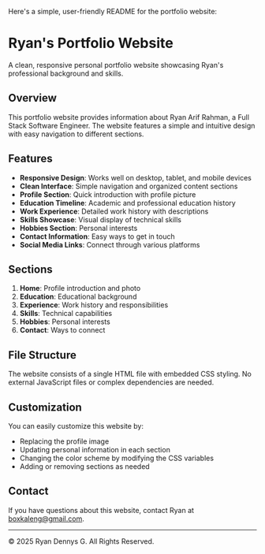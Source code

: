 Here's a simple, user-friendly README for the portfolio website:

# Ryan's Portfolio Website

A clean, responsive personal portfolio website showcasing Ryan's professional background and skills.

## Overview

This portfolio website provides information about Ryan Arif Rahman, a Full Stack Software Engineer. The website features a simple and intuitive design with easy navigation to different sections.

## Features

- **Responsive Design**: Works well on desktop, tablet, and mobile devices
- **Clean Interface**: Simple navigation and organized content sections
- **Profile Section**: Quick introduction with profile picture
- **Education Timeline**: Academic and professional education history
- **Work Experience**: Detailed work history with descriptions
- **Skills Showcase**: Visual display of technical skills
- **Hobbies Section**: Personal interests
- **Contact Information**: Easy ways to get in touch
- **Social Media Links**: Connect through various platforms

## Sections

1. **Home**: Profile introduction and photo
2. **Education**: Educational background
3. **Experience**: Work history and responsibilities
4. **Skills**: Technical capabilities
5. **Hobbies**: Personal interests
6. **Contact**: Ways to connect

## File Structure

The website consists of a single HTML file with embedded CSS styling. No external JavaScript files or complex dependencies are needed.

## Customization

You can easily customize this website by:
- Replacing the profile image
- Updating personal information in each section
- Changing the color scheme by modifying the CSS variables
- Adding or removing sections as needed

## Contact

If you have questions about this website, contact Ryan at boxkaleng@gmail.com.

---

© 2025 Ryan Dennys G. All Rights Reserved.